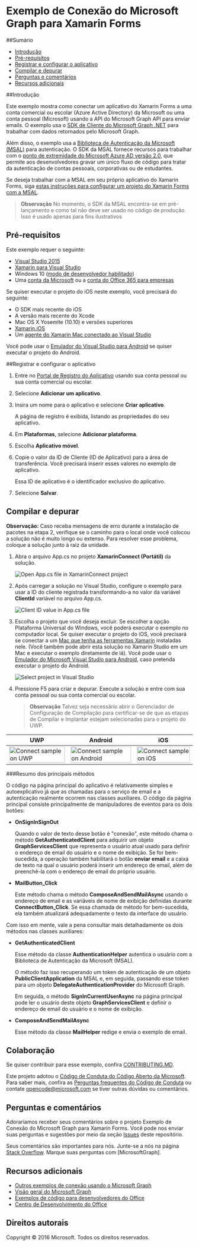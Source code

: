# <a name="microsoft-graph-connect-sample-for-xamarin-forms"></a>Exemplo de Conexão do Microsoft Graph para Xamarin Forms

##<a name="table-of-contents"></a>Sumário

* [Introdução](#introduction)
* [Pré-requisitos](#prerequisites)
* [Registrar e configurar o aplicativo](#register)
* [Compilar e depurar](#build)
* [Perguntas e comentários](#questions)
* [Recursos adicionais](#additional-resources)

<a name="introduction"></a>
##<a name="introduction"></a>Introdução

Este exemplo mostra como conectar um aplicativo do Xamarin Forms a uma conta comercial ou escolar (Azure Active Directory) da Microsoft ou uma conta pessoal (Microsoft) usando a API do Microsoft Graph API para enviar emails. O exemplo usa o [SDK de Cliente do Microsoft Graph .NET](https://github.com/microsoftgraph/msgraph-sdk-dotnet) para trabalhar com dados retornados pelo Microsoft Graph.

Além disso, o exemplo usa a [Biblioteca de Autenticação da Microsoft (MSAL)](https://www.nuget.org/packages/Microsoft.Identity.Client/) para autenticação. O SDK da MSAL fornece recursos para trabalhar com o [ponto de extremidade do Microsoft Azure AD versão 2.0](https://msdn.microsoft.com/office/office365/howto/authenticate-Office-365-APIs-using-v2), que permite aos desenvolvedores gravar um único fluxo de código para tratar da autenticação de contas pessoais, corporativas ou de estudantes.

Se deseja trabalhar com a MSAL em seu próprio aplicativo do Xamarin Forms, siga [estas instruções para configurar um projeto do Xamarin Forms com a MSAL](https://github.com/microsoftgraph/xamarin-csharp-connect-sample/wiki/Set-up-a-Xamarin-Forms-project-to-use-the-MSAL-.NET-SDK).

 > **Observação** No momento, o SDK da MSAL encontra-se em pré-lançamento e como tal não deve ser usado no código de produção. Isso é usado apenas para fins ilustrativos


<a name="prerequisites"></a>
## <a name="prerequisites"></a>Pré-requisitos ##

Este exemplo requer o seguinte:  

  * [Visual Studio 2015](https://www.visualstudio.com/downloads) 
  * [Xamarin para Visual Studio](https://www.xamarin.com/visual-studio)
  * Windows 10 ([modo de desenvolvedor habilitado](https://msdn.microsoft.com/library/windows/apps/xaml/dn706236.aspx))
  * Uma [conta da Microsoft](https://www.outlook.com) ou a [conta do Office 365 para empresas](https://msdn.microsoft.com/office/office365/howto/setup-development-environment#bk_Office365Account)

Se quiser executar o projeto do iOS neste exemplo, você precisará do seguinte:

  * O SDK mais recente do iOS
  * A versão mais recente do Xcode
  * Mac OS X Yosemite (10.10) e versões superiores 
  * [Xamarin.iOS](https://developer.xamarin.com/guides/ios/getting_started/installation/mac/)
  * Um [agente do Xamarin Mac conectado ao Visual Studio](https://developer.xamarin.com/guides/ios/getting_started/installation/windows/connecting-to-mac/)

Você pode usar o [Emulador do Visual Studio para Android](https://www.visualstudio.com/features/msft-android-emulator-vs.aspx) se quiser executar o projeto do Android.

<a name="register"></a>
##<a name="register-and-configure-the-app"></a>Registrar e configurar o aplicativo

1. Entre no [Portal de Registro do Aplicativo](https://apps.dev.microsoft.com/) usando sua conta pessoal ou sua conta comercial ou escolar.
2. Selecione **Adicionar um aplicativo**.
3. Insira um nome para o aplicativo e selecione **Criar aplicativo**.
    
    A página de registro é exibida, listando as propriedades do seu aplicativo.
 
4. Em **Plataformas**, selecione **Adicionar plataforma**.
5. Escolha **Aplicativo móvel**.
6. Copie o valor da ID de Cliente (ID de Aplicativo) para a área de transferência. Você precisará inserir esses valores no exemplo de aplicativo.

    Essa ID de aplicativo é o identificador exclusivo do aplicativo.

7. Selecione **Salvar**.

<a name="build"></a>
## <a name="build-and-debug"></a>Compilar e depurar ##

**Observação:** Caso receba mensagens de erro durante a instalação de pacotes na etapa 2, verifique se o caminho para o local onde você colocou a solução não é muito longo ou extenso. Para resolver esse problema, coloque a solução junto à raiz da unidade.

1. Abra o arquivo App.cs no projeto **XamarinConnect (Portátil)** da solução.

    ![](/readme-images/Appdotcs.png "Open App.cs file in XamarinConnect project")

2. Após carregar a solução no Visual Studio, configure o exemplo para usar a ID do cliente registrada transformando-a no valor da variável **ClientId** variável no arquivo App.cs.


    ![](/readme-images/appId.png "Client ID value in App.cs file")

3. Escolha o projeto que você deseja excluir. Se escolher a opção Plataforma Universal do Windows, você poderá executar o exemplo no computador local. Se quiser executar o projeto do iOS, você precisará se conectar a um [Mac que tenha as ferramentas Xamarin](https://developer.xamarin.com/guides/ios/getting_started/installation/windows/connecting-to-mac/) instaladas nele. (Você também pode abrir esta solução no Xamarin Studio em um Mac e executar o exemplo diretamente de lá). Você pode usar o [Emulador do Microsoft Visual Studio para Android](https://www.visualstudio.com/features/msft-android-emulator-vs.aspx), caso pretenda executar o projeto do Android. 

    ![](/readme-images/SelectProject.png "Select project in Visual Studio")

4. Pressione F5 para criar e depurar. Execute a solução e entre com sua conta pessoal ou sua conta comercial ou escolar.
    > **Observação** Talvez seja necessário abrir o Gerenciador de Configuração de Compilação para certificar-se de que as etapas de Compilar e Implantar estejam selecionadas para o projeto do UWP.

| UWP | Android | iOS |
| --- | ------- | ----|
| <img src="/readme-images/UWP.png" alt="Connect sample on UWP" width="100%" /> | <img src="/readme-images/Droid.png" alt="Connect sample on Android" width="100%" /> | <img src="/readme-images/iOS.png" alt="Connect sample on iOS" width="100%" /> |

###<a name="summary-of-key-methods"></a>Resumo dos principais métodos

O código na página principal do aplicativo é relativamente simples e autoexplicativo já que as chamadas para o serviço de email e a autenticação realmente ocorrem nas classes auxiliares. O código da página principal consiste principalmente de manipuladores de eventos para os dois botões:

- **OnSignInSignOut**
    
    Quando o valor de texto desse botão é "conexão", este método chama o método **GetAuthenticatedClient** para adquirir um objeto **GraphServicesClient** que representa o usuário atual usado para definir o endereço de email do usuário e o nome de exibição. Se for bem-sucedida, a operação também habilitará o botão **enviar email** e a caixa de texto na qual o usuário poderá inserir um endereço de email, além de preenchê-la com o endereço de email do próprio usuário.

- **MailButton_Click**
    
    Este método chama o método **ComposeAndSendMailAsync** usando o endereço de email e as variáveis de nome de exibição definidas durante **ConnectButton_Click**. Se essa chamada de método for bem-sucedida, ela também atualizará adequadamente o texto da interface do usuário.

Com isso em mente, vale a pena consultar mais detalhadamente os dois métodos nas classes auxiliares:

- **GetAuthenticatedClient**
    
    Esse método da classe **AuthenticationHelper** autentica o usuário com a Biblioteca de Autenticação da Microsoft (MSAL).

    O método faz isso recuperando um token de autenticação de um objeto **PublicClientApplication** da MSAL e, em seguida, passando esse token para um objeto **DelegateAuthenticationProvider** do Microsoft Graph.

    Em seguida, o método **SignInCurrentUserAsync** na página principal pode ler o usuário deste objeto **GraphServicesClient** e definir o endereço de email do usuário e o nome de exibição.

- **ComposeAndSendMailAsync**

    Esse método da classe **MailHelper** redige e envia o exemplo de email.

<a name="contributing"></a>
## <a name="contributing"></a>Colaboração ##

Se quiser contribuir para esse exemplo, confira [CONTRIBUTING.MD](/CONTRIBUTING.md).

Este projeto adotou o [Código de Conduta do Código Aberto da Microsoft](https://opensource.microsoft.com/codeofconduct/). Para saber mais, confira as [Perguntas frequentes do Código de Conduta](https://opensource.microsoft.com/codeofconduct/faq/) ou contate [opencode@microsoft.com](mailto:opencode@microsoft.com) se tiver outras dúvidas ou comentários.

<a name="questions"></a>
## <a name="questions-and-comments"></a>Perguntas e comentários

Adoraríamos receber seus comentários sobre o projeto Exemplo de Conexão do Microsoft Graph para Xamarin Forms. Você pode nos enviar suas perguntas e sugestões por meio da seção [Issues](https://github.com/MicrosoftGraph/xamarin-csharp-connect-sample/issues) deste repositório.

Seus comentários são importantes para nós. Junte-se a nós na página [Stack Overflow](http://stackoverflow.com/questions/tagged/office365+or+microsoftgraph). Marque suas perguntas com [MicrosoftGraph].

<a name="additional-resources"></a>
## <a name="additional-resources"></a>Recursos adicionais ##

- [Outros exemplos de conexão usando o Microsoft Graph](https://github.com/MicrosoftGraph?utf8=%E2%9C%93&query=-Connect)
- [Visão geral do Microsoft Graph](http://graph.microsoft.io)
- [Exemplos de código para desenvolvedores do Office](http://dev.office.com/code-samples)
- [Centro de Desenvolvimento do Office](http://dev.office.com/)


## <a name="copyright"></a>Direitos autorais
Copyright © 2016 Microsoft. Todos os direitos reservados.


